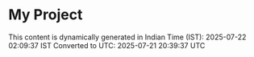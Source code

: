 # My Project

This content is dynamically generated in Indian Time (IST): 2025-07-22 02:09:37 IST
Converted to UTC: 2025-07-21 20:39:37 UTC
